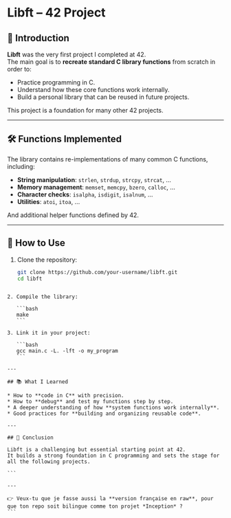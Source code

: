 # Libft – 42 Project

## 📖 Introduction
**Libft** was the very first project I completed at 42.  
The main goal is to **recreate standard C library functions** from scratch in order to:  
- Practice programming in C.  
- Understand how these core functions work internally.  
- Build a personal library that can be reused in future projects.  

This project is a foundation for many other 42 projects.

---

## 🛠️ Functions Implemented
The library contains re-implementations of many common C functions, including:  
- **String manipulation**: `strlen`, `strdup`, `strcpy`, `strcat`, …  
- **Memory management**: `memset`, `memcpy`, `bzero`, `calloc`, …  
- **Character checks**: `isalpha`, `isdigit`, `isalnum`, …  
- **Utilities**: `atoi`, `itoa`, …  

And additional helper functions defined by 42.

---

## 🚀 How to Use
1. Clone the repository:  
   ```bash
   git clone https://github.com/your-username/libft.git
   cd libft
````

2. Compile the library:

   ```bash
   make
   ```

3. Link it in your project:

   ```bash
   gcc main.c -L. -lft -o my_program
   ```

---

## 📚 What I Learned

* How to **code in C** with precision.
* How to **debug** and test my functions step by step.
* A deeper understanding of how **system functions work internally**.
* Good practices for **building and organizing reusable code**.

---

## 🎯 Conclusion

Libft is a challenging but essential starting point at 42.
It builds a strong foundation in C programming and sets the stage for all the following projects.

```

---

👉 Veux-tu que je fasse aussi la **version française en raw**, pour que ton repo soit bilingue comme ton projet *Inception* ?
```
